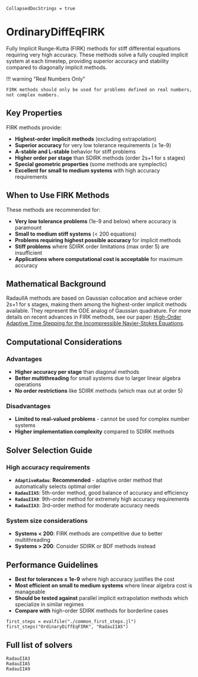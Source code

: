```@meta
CollapsedDocStrings = true
```

# OrdinaryDiffEqFIRK

Fully Implicit Runge-Kutta (FIRK) methods for stiff differential equations requiring very high accuracy. These methods solve a fully coupled implicit system at each timestep, providing superior accuracy and stability compared to diagonally implicit methods.

!!! warning "Real Numbers Only"
    
    FIRK methods should only be used for problems defined on real numbers, not complex numbers.

## Key Properties

FIRK methods provide:

  - **Highest-order implicit methods** (excluding extrapolation)
  - **Superior accuracy** for very low tolerance requirements (≤ 1e-9)
  - **A-stable and L-stable** behavior for stiff problems
  - **Higher order per stage** than SDIRK methods (order 2s+1 for s stages)
  - **Special geometric properties** (some methods are symplectic)
  - **Excellent for small to medium systems** with high accuracy requirements

## When to Use FIRK Methods

These methods are recommended for:

  - **Very low tolerance problems** (1e-9 and below) where accuracy is paramount
  - **Small to medium stiff systems** (< 200 equations)
  - **Problems requiring highest possible accuracy** for implicit methods
  - **Stiff problems** where SDIRK order limitations (max order 5) are insufficient
  - **Applications where computational cost is acceptable** for maximum accuracy

## Mathematical Background

RadauIIA methods are based on Gaussian collocation and achieve order 2s+1 for s stages, making them among the highest-order implicit methods available. They represent the ODE analog of Gaussian quadrature. For more details on recent advances in FIRK methods, see our paper: [High-Order Adaptive Time Stepping for the Incompressible Navier-Stokes Equations](https://arxiv.org/abs/2412.14362).

## Computational Considerations

### Advantages

  - **Higher accuracy per stage** than diagonal methods
  - **Better multithreading** for small systems due to larger linear algebra operations
  - **No order restrictions** like SDIRK methods (which max out at order 5)

### Disadvantages

  - **Limited to real-valued problems** - cannot be used for complex number systems
  - **Higher implementation complexity** compared to SDIRK methods

## Solver Selection Guide

### High accuracy requirements

  - **`AdaptiveRadau`**: **Recommended** - adaptive order method that automatically selects optimal order
  - **`RadauIIA5`**: 5th-order method, good balance of accuracy and efficiency
  - **`RadauIIA9`**: 9th-order method for extremely high accuracy requirements
  - **`RadauIIA3`**: 3rd-order method for moderate accuracy needs

### System size considerations

  - **Systems < 200**: FIRK methods are competitive due to better multithreading
  - **Systems > 200**: Consider SDIRK or BDF methods instead

## Performance Guidelines

  - **Best for tolerances ≤ 1e-9** where high accuracy justifies the cost
  - **Most efficient on small to medium systems** where linear algebra cost is manageable
  - **Should be tested against** parallel implicit extrapolation methods which specialize in similar regimes
  - **Compare with** high-order SDIRK methods for borderline cases

```@eval
first_steps = evalfile("./common_first_steps.jl")
first_steps("OrdinaryDiffEqFIRK", "RadauIIA5")
```

## Full list of solvers

```@docs
RadauIIA3
RadauIIA5
RadauIIA9
```
